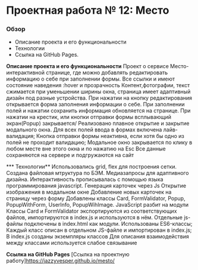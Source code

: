 # Проектная работа № 12: Место

### Обзор
* Описание проекта и его функциональности
* Технологии
* Ссылка на GitHub Pages.

**Описание проекта и его функциональности**
Проект о сервисе Место- интерактивной странице, где можно добавлять редактировать информацию о себе при заполнении формы.
Все ссылки и имеют состояние наведения :hover и прозрачность
Контент,фотографии, текст сжимается при уменьшении ширины окна, страница имеет адаптивный дизайн под разные устройства.
При нажатии на кнопку редактирования открывается форма заполнения информации о себе. При заполнении полей и нажатии сохранить информация обновляется на странице.
При нажатии на крестик, или кнопки отправки формы всплывающий экран(Popup) закрывается/
Реализовано плавное открытие и закрытие модального окна.
Для всех полей ввода в формах включена лайв-валидация;
Кнопка отправки формы неактивна, если хотя бы одно из полей не проходит валидацию;
Модальное окно закрывается по клику в любом месте вне этого окна и по нажатию на Esc
Все данные сохраняются на сервере и подгружаются на сайт

*** Технологии**
Использовались grid, flex для построения сетки.
Создана файловая мтруктура по БЭМ.
Медиазапросы для адаптивного дизайна.
Интерактивность прописывалась с помощью языка программирования javascript.
Генерация карточек через Js
Открытие изображения в модальном окне
Добавление новых карточек на страницу через форму
Добавлены классы Card, FormValidator, Popup, PopupWithForm, UserInfo, PopupWihImage.
JavaScript разбит на модули
Классы Card и FormValidator экспортируются из соответствующих файлов, импортируются в index.js и используются в нём.
Отдельные js-файлы подключены в index.html как модули.
Использованы ES6-классы;
Каждый класс описан в отдельном JS-файле и импортирован в index.js;
В index.js созданы экземпляры классов
Для описания взаимодействия между классами используется слабое связывание



**Ссылка на GitHub Pages**
[Ссылка на проектную работу]https://jazzyvesper.github.io/mesto/

